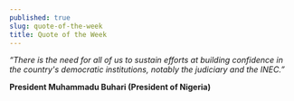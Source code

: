 ```yaml
---
published: true
slug: quote-of-the-week
title: Quote of the Week
---
```

_“There is the need for all of us to sustain efforts at building confidence in the country's democratic institutions, notably the judiciary and the INEC.”_

   **President Muhammadu Buhari (President of Nigeria)**
